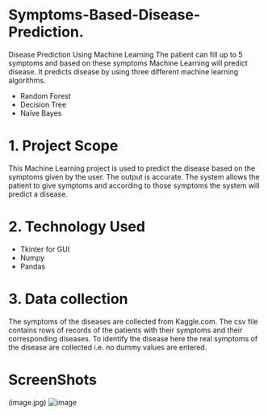 # Symptoms-Based-Disease-Prediction.

Disease Prediction Using Machine Learning
The patient can fill up to 5 symptoms and based on these symptoms Machine Learning will predict disease. 
It predicts disease by using three different machine learning algorithms. 
* Random Forest
* Decision Tree
* Naïve Bayes

# 1. Project Scope  
This Machine Learning project is used to predict the disease based on the symptoms given by the user. The output is accurate. 
The system allows the patient to give symptoms and according to those symptoms the system will predict a disease. 

# 2. Technology Used
* Tkinter for GUI 
* Numpy
* Pandas

# 3. Data collection 

The symptoms of the diseases are collected from Kaggle.com.
The csv file contains rows of records of the patients with their symptoms and their corresponding diseases.
To identify the disease here the real symptoms of the disease are collected i.e. no dummy values are entered.

# ScreenShots 
(image.jpg)
![image](https://user-images.githubusercontent.com/53854470/166112056-9430995e-df4a-491f-a1ac-64f06456f1d8.jpg)
